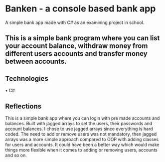 # Banken - a console based bank app
A simple bank app made with C# as an examining project in school.
## This is a simple bank program where you can list your account balance, withdraw money from different users accounts and transfer money between accounts. 

## Technologies
• C#

## Reflections
This is a simple bank app where you can login with pre made accounts and balances. Built with jagged arrays to set the users, their passwords and account balances. I chose to use jagged arrays since everything is hard coded. The need to add or remove users was not mandatory, then jagged arrays was a more simple approach compared to OOP with adding classes for users and accounts. It could have been a better way which would make things more flexible when it comes to adding or removing users, accounts and so on.